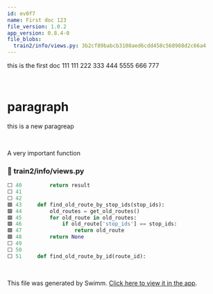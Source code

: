 ```yaml
---
id: ev0f7
name: First doc 123
file_version: 1.0.2
app_version: 0.8.4-0
file_blobs:
  train2/info/views.py: 3b2cf89babcb3108aed6cdd458c568988d2c66a4
---
```


this is the first doc 111 111 222 333 444 5555 666 777

<br/>

# paragraph

this is a new paragreap

<br/>

A very important function
<!-- NOTE-swimm-snippet: the lines below link your snippet to Swimm -->
### 📄 train2/info/views.py
```python
⬜ 40         return result
⬜ 41     
⬜ 42     
🟩 43     def find_old_route_by_stop_ids(stop_ids):
🟩 44         old_routes = get_old_routes()
🟩 45         for old_route in old_routes:
🟩 46             if old_route['stop_ids'] == stop_ids:
🟩 47                 return old_route
🟩 48         return None
⬜ 49     
⬜ 50     
⬜ 51     def find_old_route_by_id(route_id):
```

<br/>

This file was generated by Swimm. [Click here to view it in the app](http://localhost:5000/repos/Z2l0aHViJTNBJTNBb3QxJTNBJTNBZXJhbi1zd2ltbQ==/docs/ev0f7).